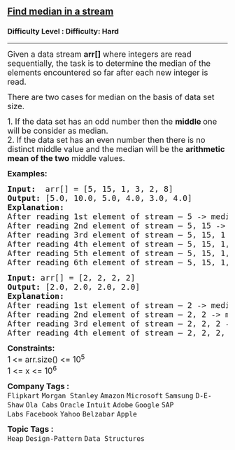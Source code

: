<h2><a href="https://www.geeksforgeeks.org/problems/find-median-in-a-stream-1587115620/1">Find median in a stream</a></h2><h3>Difficulty Level : Difficulty: Hard</h3><hr><div class="problems_problem_content__Xm_eO" style="user-select: auto;"><p style="user-select: auto;"><span style="font-size: 18px; user-select: auto;">Given a data stream&nbsp;<strong style="user-select: auto;">arr[]</strong>&nbsp;where integers are read sequentially,</span><span style="font-size: 18px; user-select: auto;">&nbsp;</span><span style="font-size: 18px; user-select: auto;">the task is to determine the median of the elements encountered so far after each new integer is read.</span></p>
<p style="user-select: auto;"><span style="font-size: 18px; user-select: auto;">There are two cases for median on the basis of data set size.</span></p>
<p style="user-select: auto;"><span style="font-size: 18px; user-select: auto;">1. If the data set has an odd number then the <strong style="user-select: auto;">middle </strong>one will be consider as median.<br style="user-select: auto;"></span><span style="font-size: 18px; user-select: auto;">2. If the data set has an even number then there is no distinct middle value and the median will be the <strong style="user-select: auto;">arithmetic mean of the two</strong> middle values.</span></p>
<p style="user-select: auto;"><span style="font-size: 18px; user-select: auto;"><strong style="user-select: auto;">Examples:</strong></span></p>
<pre style="user-select: auto;"><span style="font-size: 18px; user-select: auto;"><strong style="user-select: auto;">Input:  </strong>arr[] = [5, 15, 1, 3, 2, 8]<strong style="user-select: auto;">
Output: </strong>[5.0, 10.0, 5.0, 4.0, 3.0, 4.0] <strong style="user-select: auto;">
Explanation: 
</strong>After reading 1st element of stream – 5 -&gt; median = 5.0
After reading 2nd element of stream – 5, 15 -&gt; median = (5+15)/2 = 10.0 
After reading 3rd element of stream – 5, 15, 1 -&gt; median = 5.0
After reading 4th element of stream – 5, 15, 1, 3 -&gt;  median = (3+5)/2 = 4.0
After reading 5th element of stream – 5, 15, 1, 3, 2 -&gt; median = 3.0
After reading 6th element of stream – 5, 15, 1, 3, 2, 8 -&gt;  median = (3+5)/2 = 4.0</span></pre>
<pre style="user-select: auto;"><span style="font-size: 18px; user-select: auto;"><strong style="user-select: auto;">Input: </strong>arr[] = [2, 2, 2, 2]</span><br style="user-select: auto;"><span style="font-size: 18px; user-select: auto;"><strong style="user-select: auto;">Output: </strong>[2.0, 2.0, 2.0, 2.0]</span><br style="user-select: auto;"><span style="font-size: 18px; user-select: auto;"><strong style="user-select: auto;">Explanation: </strong></span><br style="user-select: auto;"><span style="font-size: 18px; user-select: auto;">After reading 1st element of stream – 2 -&gt; median = 2.0</span><br style="user-select: auto;"><span style="font-size: 18px; user-select: auto;">After reading 2nd element of stream – 2, 2 -&gt; median = (2+2)/2 = 2.0</span><br style="user-select: auto;"><span style="font-size: 18px; user-select: auto;">After reading 3rd element of stream – 2, 2, 2 -&gt; median = 2.0</span><br style="user-select: auto;"><span style="font-size: 18px; user-select: auto;">After reading 4th element of stream – 2, 2, 2, 2 -&gt;&nbsp; median = (2+2)/2 = 2.0</span></pre>
<div style="user-select: auto;"><span style="font-size: 18px; user-select: auto;"><strong style="user-select: auto;">Constraints:</strong></span></div>
<div style="user-select: auto;"><span style="font-size: 18px; user-select: auto;">1<strong style="user-select: auto;">&nbsp;</strong>&lt;= arr.size() &lt;= 10<sup style="user-select: auto;">5</sup></span><br style="user-select: auto;"><span style="font-size: 18px; user-select: auto;">1 &lt;= x &lt;= 10<sup style="user-select: auto;">6</sup></span></div></div><p><span style=font-size:18px><strong>Company Tags : </strong><br><code>Flipkart</code>&nbsp;<code>Morgan Stanley</code>&nbsp;<code>Amazon</code>&nbsp;<code>Microsoft</code>&nbsp;<code>Samsung</code>&nbsp;<code>D-E-Shaw</code>&nbsp;<code>Ola Cabs</code>&nbsp;<code>Oracle</code>&nbsp;<code>Intuit</code>&nbsp;<code>Adobe</code>&nbsp;<code>Google</code>&nbsp;<code>SAP Labs</code>&nbsp;<code>Facebook</code>&nbsp;<code>Yahoo</code>&nbsp;<code>Belzabar</code>&nbsp;<code>Apple</code>&nbsp;<br><p><span style=font-size:18px><strong>Topic Tags : </strong><br><code>Heap</code>&nbsp;<code>Design-Pattern</code>&nbsp;<code>Data Structures</code>&nbsp;